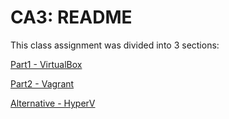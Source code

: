 CA3: README
==============

This class assignment was divided into 3 sections:

[Part1 - VirtualBox](https://github.com/manel-rga/learning-virtualization/blob/main/Part1/README.md)

[Part2 - Vagrant](https://github.com/manel-rga/learning-virtualization/blob/main/Part2/README.md)

[Alternative - HyperV](https://github.com/manel-rga/learning-virtualization/blob/main/HyperV/README.md)
